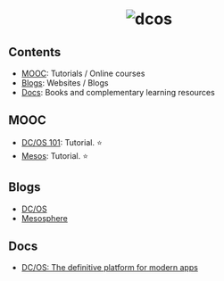<h1 align="center">
	<img src="https://camo.githubusercontent.com/903a7ec4752041da877b39fa87284b2f675f9fa1/68747470733a2f2f61636f6d626c6f67696d616765732e626c6f622e636f72652e77696e646f77732e6e65742f6d656469612f44656661756c742f57696e646f77732d4c6976652d5772697465722f64636f736c6f676f2e706e67" alt="dcos">
	<br>
</h1>

## Contents
- [MOOC](#mooc): Tutorials / Online courses
- [Blogs](#blogs): Websites / Blogs
- [Docs](#docs): Books and complementary learning resources

## MOOC
- [DC/OS 101](https://dcos.io/docs/1.8/usage/tutorials/dcos-101/): Tutorial. :star:
- [Mesos](https://open.mesosphere.com/advanced-course/): Tutorial. :star:

## Blogs
- [DC/OS](https://dcos.io/blog/)
- [Mesosphere](https://mesosphere.com/blog/)

## Docs
- [DC/OS: The definitive platform for modern apps](http://www.slideshare.net/DatioBD/apache-mesos-the-definitive-platform-for-modern-apps)

